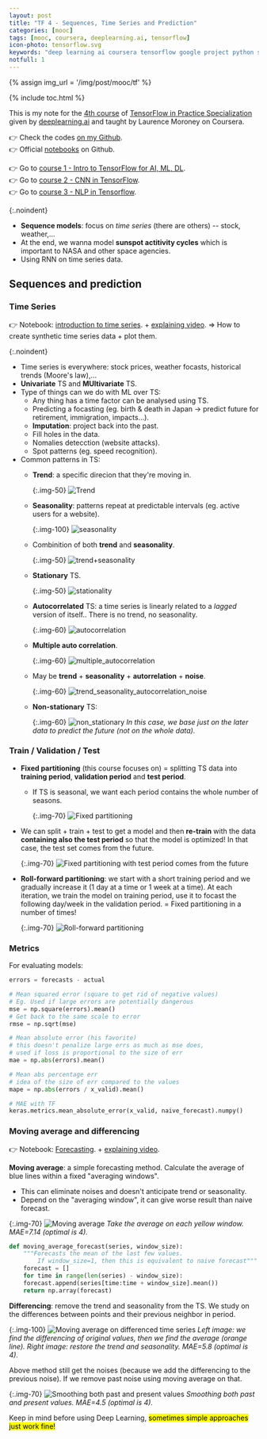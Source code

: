 ```yaml
---
layout: post
title: "TF 4 - Sequences, Time Series and Prediction"
categories: [mooc]
tags: [mooc, coursera, deeplearning.ai, tensorflow]
icon-photo: tensorflow.svg
keywords: "deep learning ai coursera tensorflow google project python sequences time series sunspot activities circle NASA RNN Autocorrelation autocorrelated time series trend seasonality"
notfull: 1
---
```


{% assign img_url = '/img/post/mooc/tf' %}

{% include toc.html %}

This is my note for the [4th course](https://www.coursera.org/learn/tensorflow-sequences-time-series-and-prediction/) of [TensorFlow in Practice Specialization](https://www.coursera.org/specializations/tensorflow-in-practice) given by [deeplearning.ai](http://deeplearning.ai/) and taught by Laurence Moroney on Coursera.

👉 Check the codes [on my Github](https://github.com/dinhanhthi/deeplearning.ai-courses/tree/master/TensorFlow%20in%20Practice).<br />
👉 Official [notebooks](https://github.com/lmoroney/dlaicourse) on Github.

👉 Go to [course 1 - Intro to TensorFlow for AI, ML, DL](/deeplearning-ai-tensorflow-course-1).<br />
👉 Go to [course 2 - CNN in TensorFlow](/deeplearning-ai-tensorflow-course-2).<br />
👉 Go to [course 3 - NLP in Tensorflow](/deeplearning-ai-tensorflow-course-3).

{:.noindent}
- __Sequence models__: focus on _time series_ (there are others) -- stock, weather,...
- At the end, we wanna model __sunspot actitivity cycles__ which is important to NASA and other space agencies.
- Using RNN on time series data.

## Sequences and prediction

### Time Series

👉 Notebook: [introduction to time series](https://dinhanhthi.com/github-html?https://github.com/dinhanhthi/deeplearning.ai-courses/blob/master/TensorFlow%20in%20Practice/course-4/week-1/notebook_1_introduction_to_time_series.html). + [explaining video](https://www.coursera.org/learn/tensorflow-sequences-time-series-and-prediction/lecture/Pzp5K/introduction-to-time-series). => How to create synthetic time series data + plot them.

{:.noindent}
- Time series is everywhere: stock prices, weather focasts, historical trends (Moore's law),...
- **Univariate** TS and **MUltivariate** TS.
- Type of things can we do with ML over TS:
  - Any thing has a time factor can be analysed using TS.
  - Predicting a focasting (eg. birth & death in Japan -> predict future for retirement, immigration, impacts...).
  - __Imputation__: project back into the past.
  - Fill holes in the data.
  - Nomalies detecction (website attacks).
  - Spot patterns (eg. speed recognition).
- Common patterns in TS:
  - __Trend__: a specific direcion that they're moving in.

    {:.img-50}
    ![Trend]({{img_url}}/trend.png)
  - __Seasonality__: patterns repeat at predictable intervals (eg. active users for a website).

    {:.img-100}
    ![seasonality]({{img_url}}/seasonality.png)
  - Combinition of both **trend** and **seasonality**.

    {:.img-50}
    ![trend+seasonality]({{img_url}}/trend_seasonality.png)
  - __Stationary__ TS.

    {:.img-50}
    ![stationality]({{img_url}}/stationality.png)
  - __Autocorrelated__ TS: a time series is linearly related to a _lagged_ version of itself.. There is no trend, no seasonality.

    {:.img-60}
    ![autocorrelation]({{img_url}}/autocorrelation.png)
  - __Multiple auto correlation__.

    {:.img-60}
    ![multiple_autocorrelation]({{img_url}}/multiple_autocorrelation.png)
  - May be **trend** + **seasonality** + **autorrelation** + **noise**.

    {:.img-60}
    ![trend_seasonality_autocorrelation_noise]({{img_url}}/trend_seasonality_autocorrelation_noise.png)
  - **Non-stationary** TS:

    {:.img-60}
    ![non_stationary]({{img_url}}/non_stationary.png)
    _In this case, we base just on the later data to predict the future (not on the whole data)._

### Train / Validation / Test

- **Fixed partitioning** (this course focuses on) =  splitting TS data into **training period**, **validation period** and **test period**.
  - If TS is seasonal, we want each period contains the whole number of seasons.

    {:.img-70}
    ![Fixed partitioning]({{img_url}}/fixed_partitioning.png)

- We can split + train + test to get a model and then **re-train** with the data **containing also the test period** so that the model is optimized! In that case, the test set comes from the future.

    {:.img-70}
    ![Fixed partitioning with test period comes from the future]({{img_url}}/fixed_partitioning_future_test.png)
- **Roll-forward partitioning**: we start with a short training period and we gradually increase it (1 day at a time or 1 week at a time). At each iteration, we train the model on training period, use it to focast the following day/week in the validation period. = Fixed partitioning in a number of times!

    {:.img-70}
    ![Roll-forward partitioning]({{img_url}}/roll_forward_partitioning.png)

### Metrics

For evaluating models:

``` python
errors = forecasts - actual

# Mean squared error (square to get rid of negative values)
# Eg. Used if large errors are potentially dangerous
mse = np.square(errors).mean()
# Get back to the same scale to error
rmse = np.sqrt(mse)

# Mean absolute error (his favorite)
# this doesn't penalize large errs as much as mse does,
# used if loss is proportional to the size of err
mae = np.abs(errors).mean()

# Mean abs percentage err
# idea of the size of err compared to the values
mape = np.abs(errors / x_valid).mean()
```

``` python
# MAE with TF
keras.metrics.mean_absolute_error(x_valid, naive_forecast).numpy()
```

### Moving average and differencing

👉 Notebook: [Forecasting](https://dinhanhthi.com/github-html?https://github.com/dinhanhthi/deeplearning.ai-courses/blob/master/TensorFlow%20in%20Practice/course-4/week-1/notebook_2_forecasting.html). + [explaining video](https://www.coursera.org/learn/tensorflow-sequences-time-series-and-prediction/lecture/KVWrR/forecasting).

**Moving average**: a simple forecasting method. Calculate the average of blue lines within a fixed "averaging windows".

- This can eliminate noises and doesn't anticipate trend or seasonality.
- Depend on the "averaging window", it can give worse result than naive forecast.

{:.img-70}
![Moving average]({{img_url}}/moving_average.png)
_Take the average on each yellow window. MAE=7.14 (optimal is 4)._

``` python
def moving_average_forecast(series, window_size):
    """Forecasts the mean of the last few values.
        If window_size=1, then this is equivalent to naive forecast"""
    forecast = []
    for time in range(len(series) - window_size):
    forecast.append(series[time:time + window_size].mean())
    return np.array(forecast)
```

**Differencing**: remove the trend and seasonality from the TS. We study on the differences between points and their previous neighbor in period.

{:.img-100}
![Moving average on differenced time series]({{img_url}}/moving_avg_on_differenced_ts.jpg)
_Left image: we find the differencing of original values, then we find the average (orange line). Right image: restore the trend and seasonality. MAE=5.8 (optimal is 4)._

Above method still get the noises (because we add the differencing to the previous noise). If we remove past noise using moving average on that.

{:.img-70}
![Smoothing both past and present values]({{img_url}}/smoothing_both_past_present_values.png)
_Smoothing both past and present values. MAE=4.5 (optimal is 4)._

Keep in mind before using Deep Learning, <mark>sometimes simple approaches just work fine!</mark>

